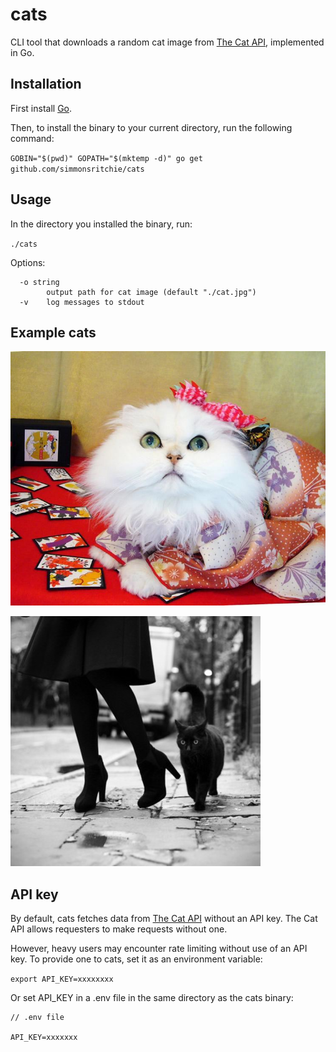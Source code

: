 # cats
CLI tool that downloads a random cat image from [The Cat API](https://thecatapi.com/), implemented in Go.

## Installation
First install [Go](https://golang.org/doc/install).

Then, to install the binary to your current directory, run the following command:

`GOBIN="$(pwd)" GOPATH="$(mktemp -d)" go get github.com/simmonsritchie/cats`

## Usage

In the directory you installed the binary, run:

`./cats`

Options:

```
  -o string
        output path for cat image (default "./cat.jpg")
  -v    log messages to stdout
```

## Example cats

![screenshot](./example1.jpg)

![screenshot](./example2.jpg)

## API key

By default, cats fetches data from [The Cat API](https://thecatapi.com/) without an API key. The Cat API allows requesters to make requests without one.

However, heavy users may encounter rate limiting without use of an API key. To provide one to cats, set it as an environment variable:

`export API_KEY=xxxxxxxx`

Or set API_KEY in a .env file in the same directory as the cats binary:

```
// .env file

API_KEY=xxxxxxx
```



